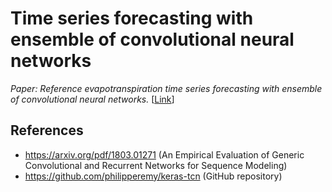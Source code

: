 # Time series forecasting with ensemble of convolutional neural networks

*Paper: Reference evapotranspiration time series forecasting with ensemble of convolutional neural networks.* [[Link](https://www.sciencedirect.com/science/article/abs/pii/S016816992031262X)]


## References
- https://arxiv.org/pdf/1803.01271 (An Empirical Evaluation of Generic Convolutional and Recurrent Networks
for Sequence Modeling)
- https://github.com/philipperemy/keras-tcn (GitHub repository)

